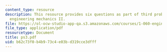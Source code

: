 ```yaml
---
content_type: resource
description: This resource provides six questions as part of third problem set for
  engineering mechanics II.
file: https://ol-ocw-studio-app-qa.s3.amazonaws.com/courses/1-060-engineering-mechanics-ii-spring-2006/b62c73f0b4b973c4e03bd319cce3dfff_ps3.pdf
file_type: application/pdf
resourcetype: Document
title: ps3.pdf
uid: b62c73f0-b4b9-73c4-e03b-d319cce3dfff
---
```

